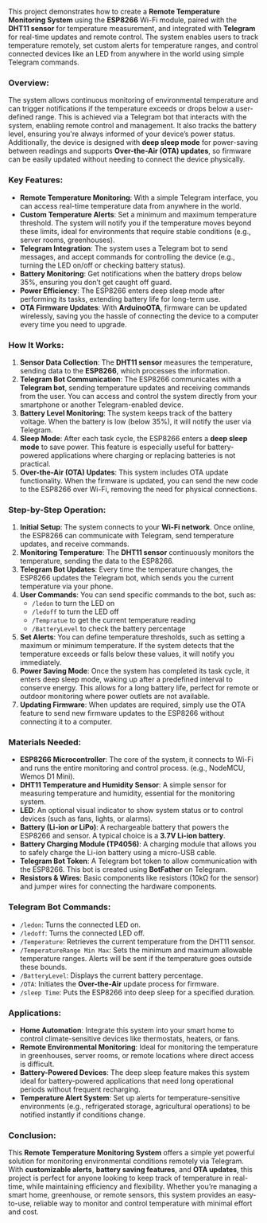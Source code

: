 <p>This project demonstrates how to create a <strong>Remote Temperature Monitoring System</strong> using the <strong>ESP8266</strong> Wi-Fi module, paired with the <strong>DHT11 sensor</strong> for temperature measurement, and integrated with <strong>Telegram</strong> for real-time updates and remote control. The system enables users to track temperature remotely, set custom alerts for temperature ranges, and control connected devices like an LED from anywhere in the world using simple Telegram commands.</p>
<h3><strong>Overview:</strong></h3>
<p>The system allows continuous monitoring of environmental temperature and can trigger notifications if the temperature exceeds or drops below a user-defined range. This is achieved via a Telegram bot that interacts with the system, enabling remote control and management. It also tracks the battery level, ensuring you're always informed of your device&rsquo;s power status. Additionally, the device is designed with <strong>deep sleep mode</strong> for power-saving between readings and supports <strong>Over-the-Air (OTA) updates</strong>, so firmware can be easily updated without needing to connect the device physically.</p>
<h3><strong>Key Features:</strong></h3>
<ul>
<li><strong>Remote Temperature Monitoring</strong>: With a simple Telegram interface, you can access real-time temperature data from anywhere in the world.</li>
<li><strong>Custom Temperature Alerts</strong>: Set a minimum and maximum temperature threshold. The system will notify you if the temperature moves beyond these limits, ideal for environments that require stable conditions (e.g., server rooms, greenhouses).</li>
<li><strong>Telegram Integration</strong>: The system uses a Telegram bot to send messages, and accept commands for controlling the device (e.g., turning the LED on/off or checking battery status).</li>
<li><strong>Battery Monitoring</strong>: Get notifications when the battery drops below 35%, ensuring you don&rsquo;t get caught off guard.</li>
<li><strong>Power Efficiency</strong>: The ESP8266 enters deep sleep mode after performing its tasks, extending battery life for long-term use.</li>
<li><strong>OTA Firmware Updates</strong>: With <strong>ArduinoOTA</strong>, firmware can be updated wirelessly, saving you the hassle of connecting the device to a computer every time you need to upgrade.</li>
</ul>
<h3><strong>How It Works:</strong></h3>
<ol>
<li><strong>Sensor Data Collection</strong>: The <strong>DHT11 sensor</strong> measures the temperature, sending data to the <strong>ESP8266</strong>, which processes the information.</li>
<li><strong>Telegram Bot Communication</strong>: The ESP8266 communicates with a <strong>Telegram bot</strong>, sending temperature updates and receiving commands from the user. You can access and control the system directly from your smartphone or another Telegram-enabled device.</li>
<li><strong>Battery Level Monitoring</strong>: The system keeps track of the battery voltage. When the battery is low (below 35%), it will notify the user via Telegram.</li>
<li><strong>Sleep Mode</strong>: After each task cycle, the ESP8266 enters a <strong>deep sleep mode</strong> to save power. This feature is especially useful for battery-powered applications where charging or replacing batteries is not practical.</li>
<li><strong>Over-the-Air (OTA) Updates</strong>: This system includes OTA update functionality. When the firmware is updated, you can send the new code to the ESP8266 over Wi-Fi, removing the need for physical connections.</li>
</ol>
<h3><strong>Step-by-Step Operation:</strong></h3>
<ol>
<li><strong>Initial Setup</strong>: The system connects to your <strong>Wi-Fi network</strong>. Once online, the ESP8266 can communicate with Telegram, send temperature updates, and receive commands.</li>
<li><strong>Monitoring Temperature</strong>: The <strong>DHT11 sensor</strong> continuously monitors the temperature, sending the data to the ESP8266.</li>
<li><strong>Telegram Bot Updates</strong>: Every time the temperature changes, the ESP8266 updates the Telegram bot, which sends you the current temperature via your phone.</li>
<li><strong>User Commands</strong>: You can send specific commands to the bot, such as:
<ul>
<li><code>/ledon</code> to turn the LED on</li>
<li><code>/ledoff</code> to turn the LED off</li>
<li><code>/Tempratue</code> to get the current temperature reading</li>
<li><code>/BatteryLevel</code> to check the battery percentage</li>
</ul>
</li>
<li><strong>Set Alerts</strong>: You can define temperature thresholds, such as setting a maximum or minimum temperature. If the system detects that the temperature exceeds or falls below these values, it will notify you immediately.</li>
<li><strong>Power Saving Mode</strong>: Once the system has completed its task cycle, it enters deep sleep mode, waking up after a predefined interval to conserve energy. This allows for a long battery life, perfect for remote or outdoor monitoring where power outlets are not available.</li>
<li><strong>Updating Firmware</strong>: When updates are required, simply use the OTA feature to send new firmware updates to the ESP8266 without connecting it to a computer.</li>
</ol>
<h3><strong>Materials Needed:</strong></h3>
<ul>
<li><strong>ESP8266 Microcontroller</strong>: The core of the system, it connects to Wi-Fi and runs the entire monitoring and control process. (e.g., NodeMCU, Wemos D1 Mini).</li>
<li><strong>DHT11 Temperature and Humidity Sensor</strong>: A simple sensor for measuring temperature and humidity, essential for the monitoring system.</li>
<li><strong>LED</strong>: An optional visual indicator to show system status or to control devices (such as fans, lights, or alarms).</li>
<li><strong>Battery (Li-ion or LiPo)</strong>: A rechargeable battery that powers the ESP8266 and sensor. A typical choice is a <strong>3.7V Li-ion battery</strong>.</li>
<li><strong>Battery Charging Module (TP4056)</strong>: A charging module that allows you to safely charge the Li-ion battery using a micro-USB cable.</li>
<li><strong>Telegram Bot Token</strong>: A Telegram bot token to allow communication with the ESP8266. This bot is created using <strong>BotFather</strong> on Telegram.</li>
<li><strong>Resistors &amp; Wires</strong>: Basic components like resistors (10k&Omega; for the sensor) and jumper wires for connecting the hardware components.</li>
</ul>
<h3><strong>Telegram Bot Commands:</strong></h3>
<ul>
<li><code>/ledon</code>: Turns the connected LED on.</li>
<li><code>/ledoff</code>: Turns the connected LED off.</li>
<li><code>/Temperature</code>: Retrieves the current temperature from the DHT11 sensor.</li>
<li><code>/TemperatureRange Min Max</code>: Sets the minimum and maximum allowable temperature ranges. Alerts will be sent if the temperature goes outside these bounds.</li>
<li><code>/BatteryLevel</code>: Displays the current battery percentage.</li>
<li><code>/OTA</code>: Initiates the <strong>Over-the-Air</strong> update process for firmware.</li>
<li><code>/sleep Time</code>: Puts the ESP8266 into deep sleep for a specified duration.</li>
</ul>
<h3><strong>Applications:</strong></h3>
<ul>
<li><strong>Home Automation</strong>: Integrate this system into your smart home to control climate-sensitive devices like thermostats, heaters, or fans.</li>
<li><strong>Remote Environmental Monitoring</strong>: Ideal for monitoring the temperature in greenhouses, server rooms, or remote locations where direct access is difficult.</li>
<li><strong>Battery-Powered Devices</strong>: The deep sleep feature makes this system ideal for battery-powered applications that need long operational periods without frequent recharging.</li>
<li><strong>Temperature Alert System</strong>: Set up alerts for temperature-sensitive environments (e.g., refrigerated storage, agricultural operations) to be notified instantly if conditions change.</li>
</ul>
<h3><strong>Conclusion:</strong></h3>
<p>This <strong>Remote Temperature Monitoring System</strong> offers a simple yet powerful solution for monitoring environmental conditions remotely via Telegram. With <strong>customizable alerts</strong>, <strong>battery saving features</strong>, and <strong>OTA updates</strong>, this project is perfect for anyone looking to keep track of temperature in real-time, while maintaining efficiency and flexibility. Whether you&rsquo;re managing a smart home, greenhouse, or remote sensors, this system provides an easy-to-use, reliable way to monitor and control temperature with minimal effort and cost.</p>
<p>&nbsp;</p>
